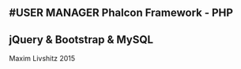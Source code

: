 #USER MANAGER 
Phalcon Framework - PHP
------------------------
jQuery & Bootstrap & MySQL
-------------------------
Maxim Livshitz 2015 



